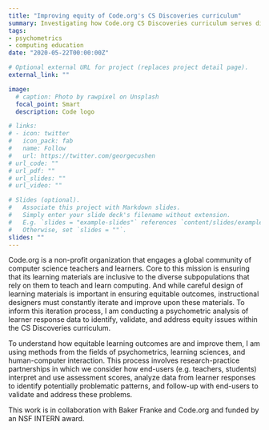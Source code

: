 ```yaml
---
title: "Improving equity of Code.org's CS Discoveries curriculum"
summary: Investigating how Code.org CS Discoveries curriculum serves different sub-populations to improve the equity of learning experiences and outcomes.
tags:
- psychometrics
- computing education
date: "2020-05-22T00:00:00Z"

# Optional external URL for project (replaces project detail page).
external_link: ""

image:
  # caption: Photo by rawpixel on Unsplash
  focal_point: Smart
  description: Code logo

# links:
# - icon: twitter
#   icon_pack: fab
#   name: Follow
#   url: https://twitter.com/georgecushen
# url_code: ""
# url_pdf: ""
# url_slides: ""
# url_video: ""

# Slides (optional).
#   Associate this project with Markdown slides.
#   Simply enter your slide deck's filename without extension.
#   E.g. `slides = "example-slides"` references `content/slides/example-slides.md`.
#   Otherwise, set `slides = ""`.
slides: ""
---
```


Code.org is a non-profit organization that engages a global community of computer science teachers and learners. Core to this mission is ensuring that its learning materials are inclusive to the diverse subpopulations that rely on them to teach and learn computing. And while careful design of learning materials is important in ensuring equitable outcomes, instructional designers must constantly iterate and improve upon these materials. To inform this iteration process, I am conducting a psychometric analysis of learner response data to identify, validate, and address equity issues within the CS Discoveries curriculum.

To understand how equitable learning outcomes are and improve them, I am using methods from the fields of psychometrics, learning sciences, and human-computer interaction. This process involves research-practice partnerships in which we consider how end-users (e.g. teachers, students) interpret and use assessment scores, analyze data from learner responses to identify potentially problematic patterns, and follow-up with end-users to validate and address these problems.

This work is in collaboration with Baker Franke and Code.org and funded by an NSF INTERN award.